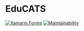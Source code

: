 # EduCATS

[![Xamarin.Forms](https://img.shields.io/badge/framework-Xamarin.Forms-3498DB?logo=xamarin&logoColor=white)](https://www.nuget.org/packages/Xamarin.Forms/)
[![Maintainability](https://api.codeclimate.com/v1/badges/6365134f4e3ce083fe15/maintainability)](https://codeclimate.com/github/IlyaLehchylin/educats-xamarin/maintainability)
